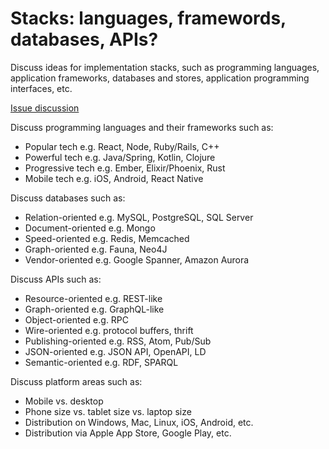 # Stacks: languages, framewords, databases, APIs?

Discuss ideas for implementation stacks, such as programming languages, application frameworks, databases and stores, application programming interfaces, etc.

[Issue discussion](https://github.com/joelparkerhenderson/social_network_plan/issues/16)

Discuss programming languages and their frameworks such as:

* Popular tech e.g. React, Node, Ruby/Rails, C++
* Powerful tech e.g. Java/Spring, Kotlin, Clojure
* Progressive tech e.g. Ember, Elixir/Phoenix, Rust
* Mobile tech e.g. iOS, Android, React Native

Discuss databases such as:

* Relation-oriented e.g. MySQL, PostgreSQL, SQL Server
* Document-oriented e.g. Mongo
* Speed-oriented e.g. Redis, Memcached
* Graph-oriented e.g. Fauna, Neo4J
* Vendor-oriented e.g. Google Spanner, Amazon Aurora

Discuss APIs such as:

* Resource-oriented e.g. REST-like
* Graph-oriented e.g. GraphQL-like
* Object-oriented e.g. RPC
* Wire-oriented e.g. protocol buffers, thrift
* Publishing-oriented e.g. RSS, Atom, Pub/Sub
* JSON-oriented e.g. JSON API, OpenAPI, LD
* Semantic-oriented e.g. RDF, SPARQL

Discuss platform areas such as:

* Mobile vs. desktop
* Phone size vs. tablet size vs. laptop size
* Distribution on Windows, Mac, Linux, iOS, Android, etc.
* Distribution via Apple App Store, Google Play, etc.
